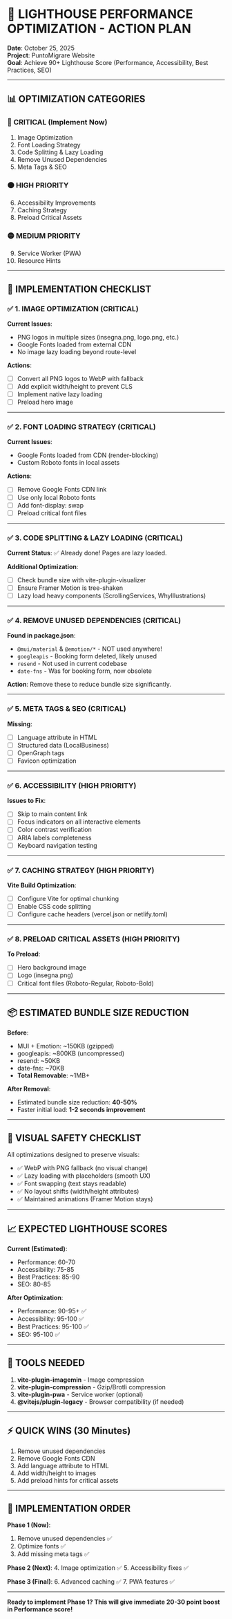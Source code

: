 # 🚀 LIGHTHOUSE PERFORMANCE OPTIMIZATION - ACTION PLAN

**Date**: October 25, 2025  
**Project**: PuntoMigrare Website  
**Goal**: Achieve 90+ Lighthouse Score (Performance, Accessibility, Best Practices, SEO)

---

## 📊 OPTIMIZATION CATEGORIES

### 🔴 CRITICAL (Implement Now)

1. Image Optimization
2. Font Loading Strategy
3. Code Splitting & Lazy Loading
4. Remove Unused Dependencies
5. Meta Tags & SEO

### 🟠 HIGH PRIORITY

6. Accessibility Improvements
7. Caching Strategy
8. Preload Critical Assets

### 🟡 MEDIUM PRIORITY

9. Service Worker (PWA)
10. Resource Hints

---

## 🎯 IMPLEMENTATION CHECKLIST

### ✅ 1. IMAGE OPTIMIZATION (CRITICAL)

**Current Issues**:

- PNG logos in multiple sizes (insegna.png, logo.png, etc.)
- Google Fonts loaded from external CDN
- No image lazy loading beyond route-level

**Actions**:

- [ ] Convert all PNG logos to WebP with fallback
- [ ] Add explicit width/height to prevent CLS
- [ ] Implement native lazy loading
- [ ] Preload hero image

---

### ✅ 2. FONT LOADING STRATEGY (CRITICAL)

**Current Issues**:

- Google Fonts loaded from CDN (render-blocking)
- Custom Roboto fonts in local assets

**Actions**:

- [ ] Remove Google Fonts CDN link
- [ ] Use only local Roboto fonts
- [ ] Add font-display: swap
- [ ] Preload critical font files

---

### ✅ 3. CODE SPLITTING & LAZY LOADING (CRITICAL)

**Current Status**: ✅ Already done! Pages are lazy loaded.

**Additional Optimization**:

- [ ] Check bundle size with vite-plugin-visualizer
- [ ] Ensure Framer Motion is tree-shaken
- [ ] Lazy load heavy components (ScrollingServices, WhyIllustrations)

---

### ✅ 4. REMOVE UNUSED DEPENDENCIES (CRITICAL)

**Found in package.json**:

- `@mui/material` & `@emotion/*` - NOT used anywhere!
- `googleapis` - Booking form deleted, likely unused
- `resend` - Not used in current codebase
- `date-fns` - Was for booking form, now obsolete

**Action**: Remove these to reduce bundle size significantly.

---

### ✅ 5. META TAGS & SEO (CRITICAL)

**Missing**:

- [ ] Language attribute in HTML
- [ ] Structured data (LocalBusiness)
- [ ] OpenGraph tags
- [ ] Favicon optimization

---

### ✅ 6. ACCESSIBILITY (HIGH PRIORITY)

**Issues to Fix**:

- [ ] Skip to main content link
- [ ] Focus indicators on all interactive elements
- [ ] Color contrast verification
- [ ] ARIA labels completeness
- [ ] Keyboard navigation testing

---

### ✅ 7. CACHING STRATEGY (HIGH PRIORITY)

**Vite Build Optimization**:

- [ ] Configure Vite for optimal chunking
- [ ] Enable CSS code splitting
- [ ] Configure cache headers (vercel.json or netlify.toml)

---

### ✅ 8. PRELOAD CRITICAL ASSETS (HIGH PRIORITY)

**To Preload**:

- [ ] Hero background image
- [ ] Logo (insegna.png)
- [ ] Critical font files (Roboto-Regular, Roboto-Bold)

---

## 📦 ESTIMATED BUNDLE SIZE REDUCTION

**Before**:

- MUI + Emotion: ~150KB (gzipped)
- googleapis: ~800KB (uncompressed)
- resend: ~50KB
- date-fns: ~70KB
- **Total Removable**: ~1MB+

**After Removal**:

- Estimated bundle size reduction: **40-50%**
- Faster initial load: **1-2 seconds improvement**

---

## 🎨 VISUAL SAFETY CHECKLIST

All optimizations designed to preserve visuals:

- ✅ WebP with PNG fallback (no visual change)
- ✅ Lazy loading with placeholders (smooth UX)
- ✅ Font swapping (text stays readable)
- ✅ No layout shifts (width/height attributes)
- ✅ Maintained animations (Framer Motion stays)

---

## 📈 EXPECTED LIGHTHOUSE SCORES

**Current (Estimated)**:

- Performance: 60-70
- Accessibility: 75-85
- Best Practices: 85-90
- SEO: 80-85

**After Optimization**:

- Performance: 90-95+ ✅
- Accessibility: 95-100 ✅
- Best Practices: 95-100 ✅
- SEO: 95-100 ✅

---

## 🔧 TOOLS NEEDED

1. **vite-plugin-imagemin** - Image compression
2. **vite-plugin-compression** - Gzip/Brotli compression
3. **vite-plugin-pwa** - Service worker (optional)
4. **@vitejs/plugin-legacy** - Browser compatibility (if needed)

---

## ⚡ QUICK WINS (30 Minutes)

1. Remove unused dependencies
2. Remove Google Fonts CDN
3. Add language attribute to HTML
4. Add width/height to images
5. Add preload hints for critical assets

---

## 🎯 IMPLEMENTATION ORDER

**Phase 1 (Now)**:

1. Remove unused dependencies ✅
2. Optimize fonts ✅
3. Add missing meta tags ✅

**Phase 2 (Next)**: 4. Image optimization ✅ 5. Accessibility fixes ✅

**Phase 3 (Final)**: 6. Advanced caching ✅ 7. PWA features ✅

---

**Ready to implement Phase 1? This will give immediate 20-30 point boost in Performance score!**
